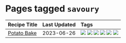 # Pages tagged `savoury`

|Recipe Title|Last Updated|Tags
|:---|:---|:---|
|[Potato Bake](../recipes/potatobake.md)|2023-06-26|[![](https://img.shields.io/badge/tag-baked-9ab3df)](../tags/baked.md) [![](https://img.shields.io/badge/tag-cheesey-8344b1)](../tags/cheesey.md) [![](https://img.shields.io/badge/tag-dairy-5c1fef)](../tags/dairy.md) [![](https://img.shields.io/badge/tag-potato-eadebe)](../tags/potato.md) [![](https://img.shields.io/badge/tag-savoury-5b6ac0)](../tags/savoury.md) [![](https://img.shields.io/badge/tag-sides-1754e4)](../tags/sides.md)|